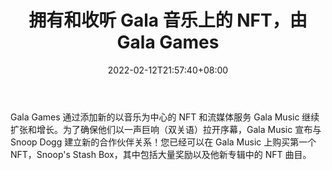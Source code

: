 ﻿---
title: "拥有和收听 Gala 音乐上的 NFT，由 Gala Games"
date: 2022-02-12T21:57:40+08:00
lastmod: 2022-02-12T16:45:40+08:00
draft: false
authors: ["Lucinda"]
description: "Gala Games 通过添加新的以音乐为中心的 NFT 和流媒体服务 Gala Music 继续扩张和增长。为了确保他们以一声巨响（双关语）拉开序幕，Gala Music 宣布与 Snoop Dogg 建立新的合作伙伴关系！您已经可以在 Gala Music 上购买第一个 NFT，Snoop's Stash Box，其中包括大量奖励以及他新专辑中的 NFT 曲目。"
featuredImage: "own-and-listen-to-nfts-on-gala-music-by-gala-games.jpg"
tags: ["Virtual World","虚拟世界","Play to Earn"]
categories: ["news"]
news: ["虚拟世界"]
weight: 
lightgallery: true
pinned: false
recommend: false
recommend1: false
---

Gala Games 通过添加新的以音乐为中心的 NFT 和流媒体服务 Gala Music 继续扩张和增长。为了确保他们以一声巨响（双关语）拉开序幕，Gala Music 宣布与 Snoop Dogg 建立新的合作伙伴关系！您已经可以在 Gala Music 上购买第一个 NFT，Snoop's Stash Box，其中包括大量奖励以及他新专辑中的 NFT 曲目。

<!--more-->

